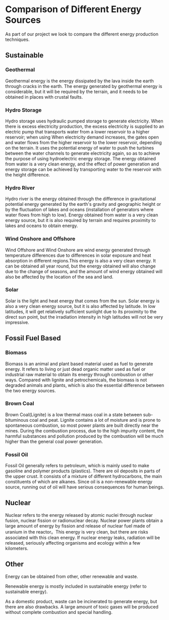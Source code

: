 # Comparison of Different Energy Sources
As part of our project we look to compare the different energy production techniques.

## Sustainable
### Geothermal
Geothermal energy is the energy dissipated by the lava inside the earth through cracks in the earth. The energy generated by geothermal energy is considerable, but it will be required by the terrain, and it needs to be obtained in places with crustal faults.

### Hydro Storage
Hydro storage uses hydraulic pumped storage to generate electricity. When there is excess electricity production, the excess electricity is supplied to an electric pump that transports water from a lower reservoir to a higher reservoir; when using When electricity demand increases, the gates open and water flows from the higher reservoir to the lower reservoir, depending on the terrain. It uses the potential energy of water to push the turbines between the water channels to generate electricity again, so as to achieve the purpose of using hydroelectric energy storage. The energy obtained from water is a very clean energy, and the effect of power generation and energy storage can be achieved by transporting water to the reservoir with the height difference.

### Hydro River
Hydro river is the energy obtained through the difference in gravitational potential energy generated by the earth's gravity and geographic height or by the fluctuation of lakes and oceans (installation of generators where water flows from high to low). Energy obtained from water is a very clean energy source, but it is also required by terrain and requires proximity to lakes and oceans to obtain energy.

### Wind Onshore and Offshore 
Wind Offshore and Wind Onshore are wind energy generated through temperature differences due to differences in solar exposure and heat absorption in different regions.This energy is also a very clean energy. It can be obtained all year round, but the energy obtained will also change due to the change of seasons, and the amount of wind energy obtained will also be affected by the location of the sea and land.


### Solar
Solar is the light and heat energy that comes from the sun. Solar energy is also a very clean energy source, but it is also affected by latitude. In low latitudes, it will get relatively sufficient sunlight due to its proximity to the direct sun point, but the irradiation intensity in high latitudes will not be very impressive.

## Fossil Fuel Based
### Biomass
Biomass is an animal and plant based material used as fuel to generate energy. It refers to living or just dead organic matter used as fuel or industrial raw material to obtain its energy through combustion or other ways. Compared with lignite and petrochemicals, the biomass is not degraded animals and plants, which is also the essential difference between the two energy sources.
 
### Brown Coal
Brown Coal(Lignite) is a low thermal mass coal in a state between sub-bituminous coal and peat. Lignite contains a lot of moisture and is prone to spontaneous combustion, so most power plants are built directly near the mines. During the combustion process, due to the high impurity content, the harmful substances and pollution produced by the combustion will be much higher than the general coal power generation.

### Fossil Oil
Fossil Oil generally refers to petroleum, which is mainly used to make gasoline and polymer products (plastics). There are oil deposits in parts of the upper crust. It consists of a mixture of different hydrocarbons, the main constituents of which are alkanes. Since oil is a non-renewable energy source, running out of oil will have serious consequences for human beings.

## Nuclear
Nuclear refers to the energy released by atomic nuclei through nuclear fusion, nuclear fission or radionuclear decay. Nuclear power plants obtain a large amount of energy by fission and release of nuclear fuel made of uranium in the reactor。This energy is very clean, but there are risks associated with this clean energy. If nuclear energy leaks, radiation will be released, seriously affecting organisms and ecology within a few kilometers.

## Other
Energy can be obtained from other, other renewable and waste.

Renewable energy is mostly included in sustainable energy (refer to sustainable energy).

As a domestic product, waste can be incinerated to generate energy, but there are also drawbacks. A large amount of toxic gases will be produced without complete combustion and special handling.
